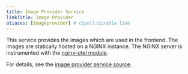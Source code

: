 ```yaml
---
title: Image Provider Service
linkTitle: Image Provider
aliases: [imageprovider] # cSpell:disable-line
---
```


This service provides the images which are used in the frontend. The images are
statically hosted on a NGINX instance. The NGINX server is instrumented with the
[nginx-otel module](https://github.com/nginxinc/nginx-otel/tree/main).

For details, see the
[image provider service source](https://github.com/open-telemetry/opentelemetry-demo/blob/main/src/image-provider/).

